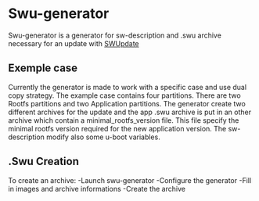 Swu-generator
=============

Swu-generator is a generator for sw-description and .swu archive necessary for an update with [SWUpdate](http://sbabic.github.io/swupdate/)

Exemple case 
------------
Currently the generator is made to work with a specific case and use dual copy strategy. 
The example case contains four partitions. There are two Rootfs partitions and two Application partitions.
The generator create two different archives for the update and the app .swu archive is put in an other archive 
which contain a minimal_rootfs_version file. This file specify the minimal rootfs version required for the new application version. 
The sw-description modify also some u-boot variables. 

.Swu Creation 
-------------

To create an archive: 
-Launch swu-generator
-Configure the generator
-Fill in images and archive informations
-Create the archive 
